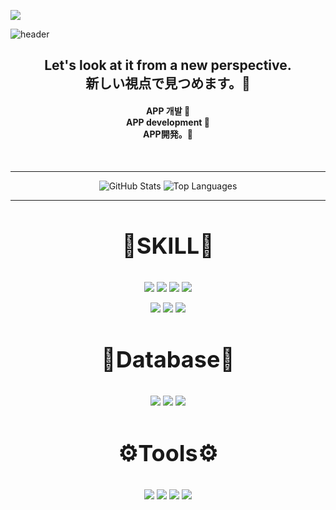 <a href="https://github.com/Ahn-Jwon"><img src="https://hits.seeyoufarm.com/api/count/incr/badge.svg?url=https%3A%2F%2Fgithub.com%2FAhn-Jwon&count_bg=%23000000&title_bg=%23000000&icon=github.svg&icon_color=%23E7E7E7&title=GitHub&edge_flat=false)"/></a>

![header](https://capsule-render.vercel.app/api?type=egg)

<div align="center">
<h2>Let's look at it from a new perspective.<br>
新しい視点で見つめます。👀</h2>
</div>


<div align="center">
  <h4>APP 개발 🤚<br>APP development 🤚<br>APP開発。🤚 </h4>
</div>
<br><hr>
<p align="center">
  <img src="https://github-readme-stats.vercel.app/api?username=Ahn-Jwon&show_icons=true&theme=radical" alt="GitHub Stats">
    <img src="https://github-readme-stats.vercel.app/api/top-langs/?username=Ahn-Jwon" alt="Top Languages">
</p>



<hr>

<div align="center">
    <h3 style="font-size: 36px; font-weight: bold;">🔧SKILL🔧</h3>
</div>
<p align="center">
  <img src="https://img.shields.io/badge/Swift-F05138?style=for-the-badge&logo=Swift&logoColor=white">
  <img src="https://img.shields.io/badge/Java-FF7800?style=for-the-badge&logo=Java&logoColor=white">
  <img src="https://img.shields.io/badge/Dart-0175C2?style=for-the-badge&logo=Dart&logoColor=white">
  <img src="https://img.shields.io/badge/Python-3776AB?style=for-the-badge&logo=Python&logoColor=white">
</p>
<p align="center">
  <img src="https://img.shields.io/badge/HTML5-E34F26?style=for-the-badge&logo=HTML5&logoColor=white">
  <img src="https://img.shields.io/badge/CSS3-1572B6?style=for-the-badge&logo=CSS3&logoColor=white">
  <img src="https://img.shields.io/badge/R-FFA500?style=for-the-badge&logo=R&logoColor=white">
</p>

<div align="center">
    <h3 style="font-size: 36px; font-weight: bold;">🧰Database🧰</h3>
</div>
<p align="center">
  <img src="https://img.shields.io/badge/MySQL-4479A1?style=for-the-badge&logo=MySQL&logoColor=white">
  <img src="https://img.shields.io/badge/SQLite-003B57?style=for-the-badge&logo=SQLite&logoColor=white">
  <img src="https://img.shields.io/badge/Firebase-FFCA28?style=for-the-badge&logo=firebase&logoColor=white">
</p>

<div align="center">
    <h3 style="font-size: 36px; font-weight: bold;">⚙️Tools⚙️</h3>
</div>
<p align="center">
  <img src="https://img.shields.io/badge/Flutter-02569B?style=for-the-badge&logo=Flutter&logoColor=white">
  <img src="https://img.shields.io/badge/Xcode-147EFB?style=for-the-badge&logo=Xcode&logoColor=white">
  <img src="https://img.shields.io/badge/Visual Studio-5C2D91?style=for-the-badge&logo=Visual Studio&logoColor=white">
  <img src="https://img.shields.io/badge/Spring Boot-6DB33F?style=for-the-badge&logo=Spring Boot&logoColor=white">
</p>



<!--
**Ahn-Jwon/Ahn-Jwon** is a ✨ _special_ ✨ repository because its `README.md` (this file) appears on your GitHub profile.

Here are some ideas to get you started:

- 🔭 I’m currently working on ...
- 🌱 I’m currently learning ...
- 👯 I’m looking to collaborate on ...
- 🤔 I’m looking for help with ...
- 💬 Ask me about ...
- 📫 How to reach me: ...
- 😄 Pronouns: ...
- ⚡ Fun fact: ...
-->
